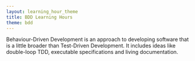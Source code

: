 ```yaml
---
layout: learning_hour_theme
title: BDD Learning Hours
theme: bdd
---
```


Behaviour-Driven Development is an approach to developing software that is a little broader than Test-Driven Development. It includes ideas like double-loop TDD, executable specifications and living documentation.